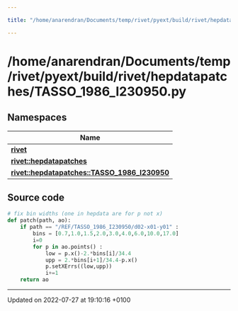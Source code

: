 ```yaml
---

title: "/home/anarendran/Documents/temp/rivet/pyext/build/rivet/hepdatapatches/TASSO_1986_I230950.py"

---
```


# /home/anarendran/Documents/temp/rivet/pyext/build/rivet/hepdatapatches/TASSO_1986_I230950.py



## Namespaces

| Name           |
| -------------- |
| **[rivet](http://example.org/namespaces/namespacerivet/)**  |
| **[rivet::hepdatapatches](http://example.org/namespaces/namespacerivet_1_1hepdatapatches/)**  |
| **[rivet::hepdatapatches::TASSO_1986_I230950](http://example.org/namespaces/namespacerivet_1_1hepdatapatches_1_1tasso__1986__i230950/)**  |




## Source code

```python
# fix bin widths (one in hepdata are for p not x)
def patch(path, ao):
    if path == "/REF/TASSO_1986_I230950/d02-x01-y01" :
        bins = [0.7,1.0,1.5,2.0,3.0,4.0,6.0,10.0,17.0]
        i=0
        for p in ao.points() :
            low = p.x()-2.*bins[i]/34.4
            upp = 2.*bins[i+1]/34.4-p.x()
            p.setXErrs((low,upp))
            i+=1
    return ao
```


-------------------------------

Updated on 2022-07-27 at 19:10:16 +0100
